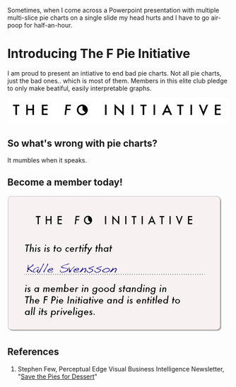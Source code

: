 Sometimes, when I come across a Powerpoint presentation with multiple multi-slice pie charts on a single slide my head hurts and I have to go air-poop for half-an-hour.



# Introducing The F Pie Initiative

I am proud to present an intiative to end bad pie charts. Not all pie charts, just the bad ones.. which is most of them. Members in this elite club pledge to only make beatiful, easily interpretable graphs.

<img src="/figure/fpie.png"/>

## So what's wrong with pie charts?

It mumbles when it speaks.

## Become a member today!

<img src="/figure/card.png"/>

## References

1. Stephen Few, Perceptual Edge
Visual Business Intelligence Newsletter, "[Save the Pies for Dessert](https://www.perceptualedge.com/articles/visual_business_intelligence/save_the_pies_for_dessert.pdf)"
